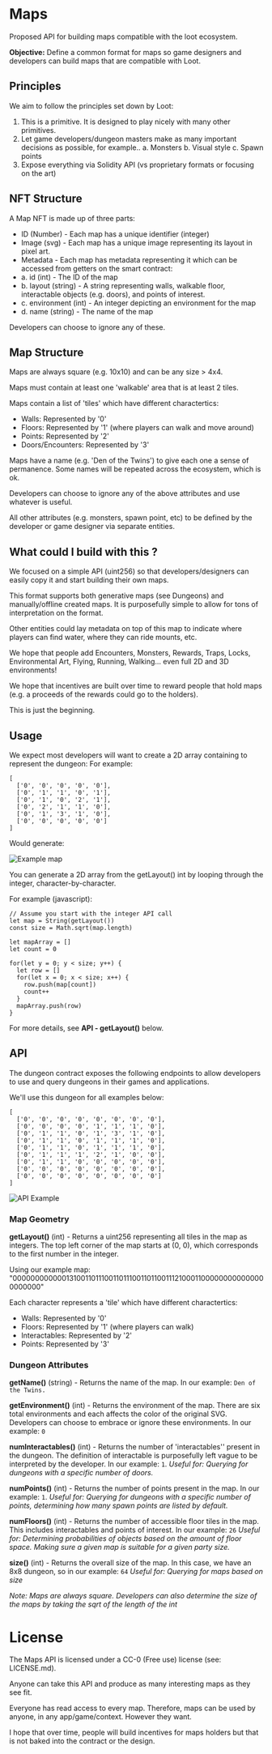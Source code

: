 # Maps
Proposed API for building maps compatible with the loot ecosystem. 

**Objective:** Define a common format for maps so game designers and developers can build maps that are compatible with Loot.

## Principles
We aim to follow the principles set down by Loot:
1. This is a primitive. It is designed to play nicely with many other primitives.
2. Let game developers/dungeon masters make as many important decisions as possible, for example.. 
  a. Monsters 
  b. Visual style 
  c. Spawn points
3. Expose everything via Solidity API (vs proprietary formats or focusing on the art)

## NFT Structure
A Map NFT is made up of three parts:

* ID (Number) - Each map has a unique identifier (integer)
* Image (svg) - Each map has a unique image representing its layout in pixel art.
* Metadata - Each map has metadata representing it which can be accessed from getters on the smart contract: 
* a. id (int) - The ID of the map 
* b. layout (string) - A string representing walls, walkable floor, interactable objects (e.g. doors), and points of interest. 
* c. environment (int) - An integer depicting an environment for the map
* d. name (string) - The name of the map

Developers can choose to ignore any of these.

## Map Structure
Maps are always square (e.g. 10x10) and can be any size > 4x4.

Maps must contain at least one 'walkable' area that is at least 2 tiles.

Maps contain a list of 'tiles' which have different charactertics:
* Walls: Represented by '0'
* Floors: Represented by '1' (where players can walk and move around)
* Points: Represented by '2'
* Doors/Encounters: Represented by '3'

Maps have a name (e.g. 'Den of the Twins') to give each one a sense of permanence. Some names will be repeated across the ecosystem, which is ok.

Developers can choose to ignore any of the above attributes and use whatever is useful.

All other attributes (e.g. monsters, spawn point, etc) to be defined by the developer or game designer via separate entities.

## What could I build with this ?
We focused on a simple API (uint256) so that developers/designers can easily copy it and start building their own maps. 

This format supports both generative maps (see Dungeons) and manually/offline created maps. It is purposefully simple to allow for tons of interpretation on the format.

Other entities could lay metadata on top of this map to indicate where players can find water, where they can ride mounts, etc. 

We hope that people add Encounters, Monsters, Rewards, Traps, Locks, Environmental Art, Flying, Running, Walking... even full 2D and 3D environments! 

We hope that incentives are built over time to reward people that hold maps (e.g. a proceeds of the rewards could go to the holders).

This is just the beginning.

## Usage
We expect most developers will want to create a 2D array containing to represent the dungeon: For example:
```
[
  ['0', '0', '0', '0', '0'],
  ['0', '1', '1', '0', '1'],
  ['0', '1', '0', '2', '1'],
  ['0', '2', '1', '1', '0'],
  ['0', '1', '3', '1', '0'],
  ['0', '0', '0', '0', '0']
]
```
Would generate:

![Example map](https://github.com/threepwave/dungeons/raw/names/images/array-example.png)

You can generate a 2D array from the getLayout() int by looping through the integer, character-by-character.

For example (javascript):
````
// Assume you start with the integer API call
let map = String(getLayout())
const size = Math.sqrt(map.length)

let mapArray = []
let count = 0

for(let y = 0; y < size; y++) {
  let row = []
  for(let x = 0; x < size; x++) {
    row.push(map[count])
    count++
  }
  mapArray.push(row)
}
````

For more details, see **API - getLayout()** below.

## API 

The dungeon contract exposes the following endpoints to allow developers to use and query dungeons in their games and applications.

We'll use this dungeon for all examples below:
````
[
  ['0', '0', '0', '0', '0', '0', '0', '0'],
  ['0', '0', '0', '0', '1', '1', '1', '0'],
  ['0', '1', '1', '0', '1', '3', '1', '0'],
  ['0', '1', '1', '0', '1', '1', '1', '0'],
  ['0', '1', '1', '0', '1', '1', '1', '0'],
  ['0', '1', '1', '1', '2', '1', '0', '0'],
  ['0', '1', '1', '0', '0', '0', '0', '0'],
  ['0', '0', '0', '0', '0', '0', '0', '0'],  
  ['0', '0', '0', '0', '0', '0', '0', '0']
]
````

![API Example](https://github.com/threepwave/dungeons/raw/names/images/api-example.png)


### Map Geometry

**getLayout()** (int) - Returns a uint256 representing all tiles in the map as integers. The top left corner of the map starts at (0, 0), which corresponds to the first number in the integer.

Using our example map:
"00000000000013100110111001101110011011001112100011000000000000000000000"

Each character represents a 'tile' which have different charactertics:
* Walls: Represented by '0'
* Floors: Represented by '1' (where players can walk)
* Interactables: Represented by '2'
* Points: Represented by '3'


### Dungeon Attributes

**getName()** (string) - Returns the name of the map. In our example: `Den of the Twins.`

**getEnvironment()** (int) - Returns the environment of the map. There are six total environments and each affects the color of the original SVG. Developers can choose to embrace or ignore these environments. In our example: `0`

**numInteractables()** (int) - Returns the number of 'interactables'' present in the dungeon. The definition of interactable is purposefully left vague to be interpreted by the developer. In our example: `1`.
*Useful for: Querying for dungeons with a specific number of doors.*

**numPoints()** (int) - Returns the number of points present in the map. In our example: `1`.
*Useful for: Querying for dungeons with a specific number of points, determining how many spawn points are listed by default.*

**numFloors()** (int) - Returns the number of accessible floor tiles in the map. This includes interactables and points of interest. In our example: `26`
*Useful for: Determining probabilities of objects based on the amount of floor space. Making sure a given map is suitable for a given party size.*

**size()** (int) - Returns the overall size of the map. In this case, we have an 8x8 dungeon, so in our example: `64`
*Useful for: Querying for maps based on size*

*Note: Maps are always square. Developers can also determine the size of the maps by taking the sqrt of the length of the int*


# License

The Maps API is licensed under a CC-0 (Free use) license (see: LICENSE.md).

Anyone can take this API and produce as many interesting maps as they see fit.

Everyone has read access to every map. Therefore, maps can be used by anyone, in any app/game/context. However they want. 

I hope that over time, people will build incentives for maps holders but that is not baked into the contract or the design.